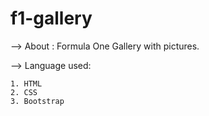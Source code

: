 # f1-gallery

--> About : Formula One Gallery with pictures.

--> Language used: 

    1. HTML
    2. CSS
    3. Bootstrap
